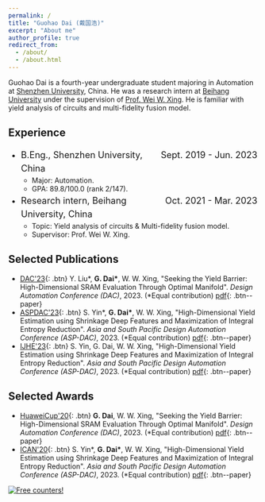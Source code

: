 ```yaml
---
permalink: /
title: "Guohao Dai (戴国浩)"
excerpt: "About me"
author_profile: true
redirect_from: 
  - /about/
  - /about.html
---
```


Guohao Dai is a fourth-year undergraduate student majoring in Automation at [Shenzhen University](https://en.szu.edu.cn/), China. He was a research intern at [Beihang University](https://ev.buaa.edu.cn/)  under the supervision of [Prof. Wei W. Xing](https://wayxing.github.io/). He is familiar with yield analysis of circuits and multi-fidelity fusion model.



## Experience

- <div style="font-size:18px; line-height:1.5; margin:0; padding:0.1em;"><span style="float:right">Sept. 2019 - Jun. 2023</span>B.Eng., Shenzhen University, China</div>

  - Major: Automation.
  - GPA: 89.8/100.0 (rank 2/147).

- <div style="font-size:18px; line-height:1.5; margin:0; padding:0.1em;"><span style="float:right">Oct. 2021 - Mar. 2023</span>Research intern, Beihang University, China</div>

  - Topic: Yield analysis of circuits & Multi-fidelity fusion model.
  - Supervisor: Prof. Wei W. Xing.



## Selected Publications

* [DAC'23](dac.com){: .btn} Y. Liu\*, **G. Dai\***, W. W. Xing, "Seeking the Yield Barrier: High-Dimensional SRAM Evaluation Through Optimal Manifold". *Design Automation Conference (DAC)*, 2023. (*Equal contribution) [pdf](https://zhiyaoxie.github.io/files/ISPD23_OPM.pdf){: .btn--paper} 
* [ASPDAC'23](https://www.aspdac.com/aspdac2024/){: .btn} S. Yin\*, **G. Dai\***, W. W. Xing, "High-Dimensional Yield Estimation using Shrinkage Deep Features and Maximization of Integral Entropy Reduction". *Asia and South Pacific Design Automation Conference (ASP-DAC)*, 2023.  (*Equal contribution) [pdf](https://zhiyaoxie.github.io/files/ISPD23_OPM.pdf){: .btn--paper}
* [IJHE'23](...){: .btn} S. Yin, G. Dai, W. W. Xing, "High-Dimensional Yield Estimation using Shrinkage Deep Features and Maximization of Integral Entropy Reduction". *Asia and South Pacific Design Automation Conference (ASP-DAC)*, 2023.  (*Equal contribution) [pdf](https://zhiyaoxie.github.io/files/ISPD23_OPM.pdf){: .btn--paper}



## Selected Awards

* [HuaweiCup'20](dac.com){: .btn} **G. Dai**, W. W. Xing, "Seeking the Yield Barrier: High-Dimensional SRAM Evaluation Through Optimal Manifold". *Design Automation Conference (DAC)*, 2023. (*Equal contribution) [pdf](https://zhiyaoxie.github.io/files/ISPD23_OPM.pdf){: .btn--paper} 
* [ICAN'20](https://www.aspdac.com/aspdac2024/){: .btn} S. Yin\*, **G. Dai\***, W. W. Xing, "High-Dimensional Yield Estimation using Shrinkage Deep Features and Maximization of Integral Entropy Reduction". *Asia and South Pacific Design Automation Conference (ASP-DAC)*, 2023.  (*Equal contribution) [pdf](https://zhiyaoxie.github.io/files/ISPD23_OPM.pdf){: .btn--paper}







<a href="http://s11.flagcounter.com/more/QOb"><img src="https://s11.flagcounter.com/map/QOb/size_l/txt_828282/border_FFFFFF/pageviews_1/viewers_Visitors+are+from/flags_0/" alt="Free counters!" border="0"></a>



